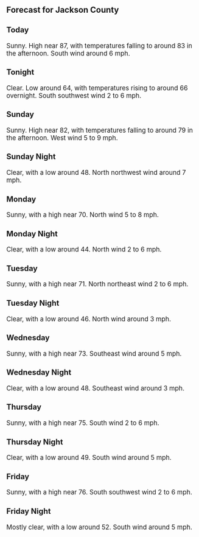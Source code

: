 <div>
   <h2>Forecast for Jackson County</h2>
   <p>
      <div style="font-size:120%">
         <h3>Today</h3>Sunny. High near 87, with temperatures falling to around 83 in the afternoon. South wind around 6 mph.<br></div>
   </p>
   <p>
      <div style="font-size:120%">
         <h3>Tonight</h3>Clear. Low around 64, with temperatures rising to around 66 overnight. South southwest wind 2 to 6 mph.<br></div>
   </p>
   <p>
      <div style="font-size:120%">
         <h3>Sunday</h3>Sunny. High near 82, with temperatures falling to around 79 in the afternoon. West wind 5 to 9 mph.<br></div>
   </p>
   <p>
      <div style="font-size:120%">
         <h3>Sunday Night</h3>Clear, with a low around 48. North northwest wind around 7 mph.<br></div>
   </p>
   <p>
      <div style="font-size:120%">
         <h3>Monday</h3>Sunny, with a high near 70. North wind 5 to 8 mph.<br></div>
   </p>
   <p>
      <div style="font-size:120%">
         <h3>Monday Night</h3>Clear, with a low around 44. North wind 2 to 6 mph.<br></div>
   </p>
   <p>
      <div style="font-size:120%">
         <h3>Tuesday</h3>Sunny, with a high near 71. North northeast wind 2 to 6 mph.<br></div>
   </p>
   <p>
      <div style="font-size:120%">
         <h3>Tuesday Night</h3>Clear, with a low around 46. North wind around 3 mph.<br></div>
   </p>
   <p>
      <div style="font-size:120%">
         <h3>Wednesday</h3>Sunny, with a high near 73. Southeast wind around 5 mph.<br></div>
   </p>
   <p>
      <div style="font-size:120%">
         <h3>Wednesday Night</h3>Clear, with a low around 48. Southeast wind around 3 mph.<br></div>
   </p>
   <p>
      <div style="font-size:120%">
         <h3>Thursday</h3>Sunny, with a high near 75. South wind 2 to 6 mph.<br></div>
   </p>
   <p>
      <div style="font-size:120%">
         <h3>Thursday Night</h3>Clear, with a low around 49. South wind around 5 mph.<br></div>
   </p>
   <p>
      <div style="font-size:120%">
         <h3>Friday</h3>Sunny, with a high near 76. South southwest wind 2 to 6 mph.<br></div>
   </p>
   <p>
      <div style="font-size:120%">
         <h3>Friday Night</h3>Mostly clear, with a low around 52. South wind around 5 mph.<br></div>
   </p>
</div>